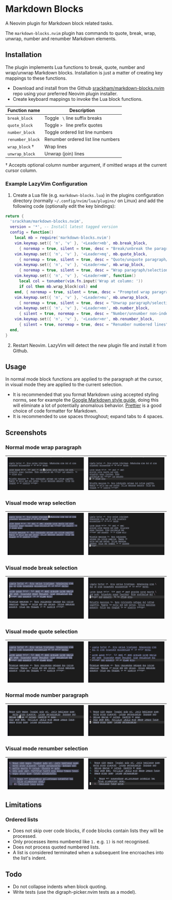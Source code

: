 # Markdown Blocks

A Neovim plugin for Markdown block related tasks.

The `markdown-blocks.nvim` plugin has commands to quote, break, wrap, unwrap, number and renumber Markdown elements.

## Installation

The plugin implements Lua functions to break, quote, number and wrap/unwrap Markdown blocks. Installation is just a matter of creating key mappings to these functions.

- Download and install from the Github [srackham/markdown-blocks.nvim](https://github.com/srackham/digraph-picker.nvim) repo using your preferred Neovim plugin installer.
- Create keyboard mappings to invoke the Lua block functions.

| Function name    | Description                        |
| ---------------- | ---------------------------------- |
| `break_block`    | Toggle ` \` line suffix breaks     |
| `quote_block`    | Toggle `> ` line prefix quotes     |
| `number_block`   | Toggle ordered list line numbers   |
| `renumber_block` | Renumber ordered list line numbers |
| `wrap_block` †   | Wrap lines                         |
| `unwrap_block`   | Unwrap (join) lines                |

† Accepts optional column number argument, if omitted wraps at the current cursor column.

### Example LazyVim Configuration

1. Create a Lua file (e.g. `markdown-blocks.lua`) in the plugins configuration directory (normally `~/.config/nvim/lua/plugins/` on Linux) and add the following code (optionally edit the key bindings):

```lua
return {
  'srackham/markdown-blocks.nvim',
  version = '*', -- Install latest tagged version
  config = function()
    local mb = require('markdown-blocks.nvim')
    vim.keymap.set({ 'n', 'v' }, '<Leader>mb', mb.break_block,
      { noremap = true, silent = true, desc = "Break/unbreak the paragraph/selection at the cursor" })
    vim.keymap.set({ 'n', 'v' }, '<Leader>mq', mb.quote_block,
      { noremap = true, silent = true, desc = "Quote/unquote paragraph/selection at the cursor" })
    vim.keymap.set({ 'n', 'v' }, '<Leader>mw', mb.wrap_block,
      { noremap = true, silent = true, desc = "Wrap paragraph/selection at the cursor column" })
    vim.keymap.set({ 'n', 'v' }, '<Leader>mW', function()
      local col = tonumber(vim.fn.input('Wrap at column: '))
      if col then mb.wrap_block(col) end
    end, { noremap = true, silent = true, desc = "Prompted wrap paragraph/selection" })
    vim.keymap.set({ 'n', 'v' }, '<Leader>mu', mb.unwrap_block,
      { noremap = true, silent = true, desc = "Unwrap paragraph/selection" })
    vim.keymap.set({ 'n', 'v' }, '<Leader>mn', mb.number_block,
      { silent = true, noremap = true, desc = "Number/unnumber non-indented lines" })
    vim.keymap.set({ 'n', 'v' }, '<Leader>mr', mb.renumber_block,
      { silent = true, noremap = true, desc = "Renumber numbered lines" })
  end,
}

```

2. Restart Neovim. LazyVim will detect the new plugin file and install it from Github.

## Usage

In normal mode block functions are applied to the paragraph at the cursor, in visual mode they are applied to the current selection.

- It is recommended that you format Markdown using accepted styling norms, see for example the [Google Markdown style guide](https://google.github.io/styleguide/docguide/style.html), doing this will eliminate a lot of potentially anomalous behavior. [Prettier](https://prettier.io/) is a good choice of code formatter for Markdown.
- It is recommended to use spaces throughout; expand tabs to 4 spaces.

## Screenshots

### Normal mode wrap paragraph

| ![Unwrapped](screenshots/image1.png) | ![Wrapped](screenshots/image2.png) |
| ------------------------------------ | ---------------------------------- |

### Visual mode wrap selection

| ![Unwrapped](screenshots/image3.png) | ![Wrapped](screenshots/image4.png) |
| ------------------------------------ | ---------------------------------- |

### Visual mode break selection

| ![Unwrapped](screenshots/image5.png) | ![Wrapped](screenshots/image6.png) |
| ------------------------------------ | ---------------------------------- |

### Visual mode quote selection

| ![Unwrapped](screenshots/image7.png) | ![Wrapped](screenshots/image8.png) |
| ------------------------------------ | ---------------------------------- |

### Normal mode number paragraph

| ![Unwrapped](screenshots/image9.png) | ![Wrapped](screenshots/image10.png) |
| ------------------------------------ | ----------------------------------- |

### Visual mode renumber selection

| ![Unwrapped](screenshots/image11.png) | ![Wrapped](screenshots/image12.png) |
| ------------------------------------- | ----------------------------------- |

## Limitations

### Ordered lists

- Does not skip over code blocks, if code blocks contain lists they will be processed.
- Only processes items numbered like `1.` e.g. `1)` is not recognised.
- Does not process quoted numbered lists.
- A list is considered terminated when a subsequent line encroaches into the list's indent.

## Todo

- Do not collapse indents when block quoting.
- Write tests (use the digraph-picker.nvim tests as a model).

<!--
## Test paragraphs

Lorem ipsum dolor. Sit amet feugiat. Integer aliquam phasellus. Non elementum
taciti suspendisse sed lorem tincidunt urna euismod. Eget libero mus
ullamcorper phasellus amet purus.

Facilisis fusce purus. Integer vel ut orci aenean est. Ut faucibus eget purus
turpis perspiciatis. Quisque sed mattis mauris in cursus. Viverra ac quis
duis.

Lorem ipsum dolor. Sit amet feugiat. Integer aliquam phasellus.
Non elementum taciti suspendisse sed lorem tincidunt urna
euismod. Eget libero mus ullamcorper phasellus amet purus.

1.  Neque nibh magna. Feugiat quis vel. Justo habitasse quam.
    morbi proin placerat. turpis perspiciatis. Quisque sed.
2.  mattis mauris in cursus. Viverra ac quis.
3.  Odio pede amet. Porttitor taciti eros massa tempus fusce.
4.  magna proin quam. turpis perspiciatis.

    1.  Neque est suspendisse pellentesque curabitur hac
        felis ullamcorper nihil.
    2.  Facilisis fusce purus.

```
xxx
```

5. First item
6. Second item
7. Third item
   1. Indented item
   2. Indented item
8. Fourth item

- One space,
  with no indent for wrapped text. 1. Irregular nesting... DO NOT DO THIS.

> Ligula tortor et. Arcu varius tristique. Adipiscing cras
> dui ut cras vulputate accusantium et id dolor morbi.
>
> Lorem ipsum dolor. Sit amet et amet gravida curae mauris
> sed pede. Vulputate neque faucibus. Enim vestibulum dui
> integer sed posuere. Id in etiam arcu.

Molestie maecenas in. Nunc reiciendis natoque dui
rutrum sagittis. Magnis id nulla sed sem varius.
Tellus maecenas posuere. Felis nec feugiat in ac
viverra integer.

